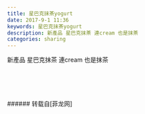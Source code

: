 ```yaml
---
title: 星巴克抹茶yogurt
date: 2017-9-1 11:36
keywords: 星巴克抹茶yogurt
description: 新產品 星巴克抹茶 連cream 也是抹茶
categories: sharing
---
```

<td class="t_f" id="postmessage_867761">

新產品 星巴克抹茶<img alt="" border="0" class="zoom" data-cf-modified-e1dc4902bf46dc4ba93ec1cf-="" file="http://www.flw.ph//mobcent//app/data/phiz/default/12.png" id="aimg_VIGiI" lazyloadthumb="1" onclick="" onmouseover="" src="http://www.flw.ph//mobcent//app/data/phiz/default/12.png"/><img alt="" border="0" class="zoom" data-cf-modified-e1dc4902bf46dc4ba93ec1cf-="" file="http://www.flw.ph//mobcent//app/data/phiz/default/12.png" id="aimg_bIkUc" lazyloadthumb="1" onclick="" onmouseover="" src="http://www.flw.ph//mobcent//app/data/phiz/default/12.png"/><img alt="" border="0" class="zoom" data-cf-modified-e1dc4902bf46dc4ba93ec1cf-="" file="http://www.flw.ph//mobcent//app/data/phiz/default/12.png" id="aimg_lR6Cd" lazyloadthumb="1" onclick="" onmouseover="" src="http://www.flw.ph//mobcent//app/data/phiz/default/12.png"/> 連cream 也是抹茶<br/>
<img alt="" border="0" class="zoom" data-cf-modified-e1dc4902bf46dc4ba93ec1cf-="" file="http://www.flw.ph/data/appbyme/upload/image/201709/01/x2dWx7ZjYjnu.jpg" id="aimg_Pns17" lazyloadthumb="1" onclick="" onmouseover="" src="http://www.flw.ph/data/appbyme/upload/image/201709/01/x2dWx7ZjYjnu.jpg"/><br/>
<br/>
<img alt="" border="0" class="zoom" data-cf-modified-e1dc4902bf46dc4ba93ec1cf-="" file="http://www.flw.ph/data/appbyme/upload/image/201709/01/BMqvoXSNdFn7.jpg" id="aimg_VD0ka" lazyloadthumb="1" onclick="" onmouseover="" src="http://www.flw.ph/data/appbyme/upload/image/201709/01/BMqvoXSNdFn7.jpg"/><br/>
<br/>
<img alt="" border="0" class="zoom" data-cf-modified-e1dc4902bf46dc4ba93ec1cf-="" file="http://www.flw.ph/data/appbyme/upload/image/201709/01/wpvqdDxSohd2.jpg" id="aimg_Nu9e6" lazyloadthumb="1" onclick="" onmouseover="" src="http://www.flw.ph/data/appbyme/upload/image/201709/01/wpvqdDxSohd2.jpg"/><br/>
<br/>
<img alt="" border="0" class="zoom" data-cf-modified-e1dc4902bf46dc4ba93ec1cf-="" file="http://www.flw.ph/data/appbyme/upload/image/201709/01/iBjPIcqBQG4G.jpg" id="aimg_T98Mg" lazyloadthumb="1" onclick="" onmouseover="" src="http://www.flw.ph/data/appbyme/upload/image/201709/01/iBjPIcqBQG4G.jpg"/><br/>
<br/>
</td>
###### 转载自[菲龙网]